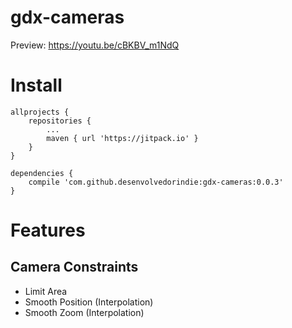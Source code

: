 # gdx-cameras

Preview: https://youtu.be/cBKBV_m1NdQ

# Install

    allprojects {
	    repositories {
		    ...
		    maven { url 'https://jitpack.io' }
		}
    }
  
    dependencies {
	    compile 'com.github.desenvolvedorindie:gdx-cameras:0.0.3'
    }

# Features

## Camera Constraints

- Limit Area
- Smooth Position (Interpolation)
- Smooth Zoom (Interpolation)
